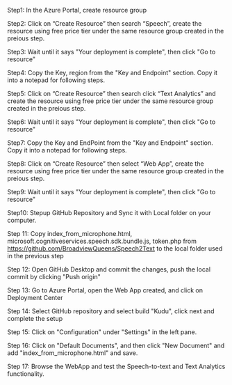 Step1:
In the Azure Portal, create resource group

Step2:
Click on “Create Resource” then search “Speech”, create the resource using free price tier under the same resource group created in the preious step.

Step3:
Wait until it says "Your deployment is complete", then click "Go to resource"

Step4:
Copy the Key, region from the "Key and Endpoint" section. Copy it into a notepad for following steps.

Step5:
Click on “Create Resource” then search click “Text Analytics” and create the resource using free price tier under the same resource group created in the preious step.

Step6:
Wait until it says "Your deployment is complete", then click "Go to resource"

Step7:
Copy the Key and EndPoint from the "Key and Endpoint" section. Copy it into a notepad for following steps.

Step8:
Click on “Create Resource” then select “Web App”, create the resource using free price tier under the same resource group created in the preious step.

Step9:
Wait until it says "Your deployment is complete", then click "Go to resource"

Step10:
Stepup GitHub Repository and Sync it with Local folder on your computer.

Step 11:
Copy index_from_microphone.html, microsoft.cognitiveservices.speech.sdk.bundle.js, token.php from https://github.com/BroadviewQueens/Speech2Text to the local folder used in the previous step

Step 12:
Open GitHub Desktop and commit the changes, push the local commit by clicking "Push origin"

Step 13:
Go to Azure Portal, open the Web App created, and click on Deployment Center

Step 14:
Select GitHub repository and select build "Kudu", click next and complete the setup

Step 15:
Click on "Configuration" under "Settings" in the left pane.

Step 16:
Click on "Default Documents", and then click "New Document" and add "index_from_microphone.html" and save.

Step 17:
Browse the WebApp and test the Speech-to-text and Text Analytics functionality.
